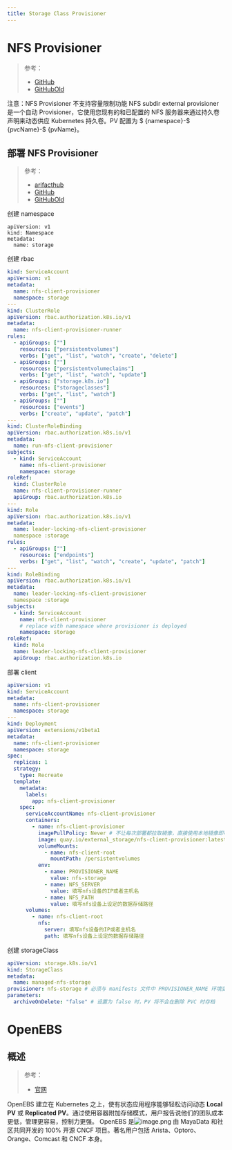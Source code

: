 ```yaml
---
title: Storage Class Provisioner
---
```


# NFS Provisioner

> 参考：
>
> - [GitHub](https://github.com/kubernetes-sigs/nfs-subdir-external-provisioner)
> - [GitHubOld](https://github.com/kubernetes-retired/external-storage/tree/master/nfs-client)

注意：NFS Provisioner 不支持容量限制功能
NFS subdir external provisioner 是一个自动 Provisioner，它使用您现有的和已配置的 NFS 服务器来通过持久卷声明来动态供应 Kubernetes 持久卷。PV 配置为 $ {namespace}-$ {pvcName}-$ {pvName}。

## 部署 NFS Provisioner

> 參考：
>
> - [arifacthub](https://artifacthub.io/packages/helm/ckotzbauer/nfs-client-provisioner)
> - [GitHub](https://github.com/kubernetes-sigs/nfs-subdir-external-provisioner#how-to-deploy-nfs-subdir-external-provisioner-to-your-cluster)
> - [GitHubOld](https://github.com/helm/charts/tree/master/stable/nfs-client-provisioner#installing-the-chart)

创建 namespace

    apiVersion: v1
    kind: Namespace
    metadata:
      name: storage

创建 rbac

```yaml
kind: ServiceAccount
apiVersion: v1
metadata:
  name: nfs-client-provisioner
  namespace: storage
---
kind: ClusterRole
apiVersion: rbac.authorization.k8s.io/v1
metadata:
  name: nfs-client-provisioner-runner
rules:
  - apiGroups: [""]
    resources: ["persistentvolumes"]
    verbs: ["get", "list", "watch", "create", "delete"]
  - apiGroups: [""]
    resources: ["persistentvolumeclaims"]
    verbs: ["get", "list", "watch", "update"]
  - apiGroups: ["storage.k8s.io"]
    resources: ["storageclasses"]
    verbs: ["get", "list", "watch"]
  - apiGroups: [""]
    resources: ["events"]
    verbs: ["create", "update", "patch"]
---
kind: ClusterRoleBinding
apiVersion: rbac.authorization.k8s.io/v1
metadata:
  name: run-nfs-client-provisioner
subjects:
  - kind: ServiceAccount
    name: nfs-client-provisioner
    namespace: storage
roleRef:
  kind: ClusterRole
  name: nfs-client-provisioner-runner
  apiGroup: rbac.authorization.k8s.io
---
kind: Role
apiVersion: rbac.authorization.k8s.io/v1
metadata:
  name: leader-locking-nfs-client-provisioner
  namespace :storage
rules:
  - apiGroups: [""]
    resources: ["endpoints"]
    verbs: ["get", "list", "watch", "create", "update", "patch"]
---
kind: RoleBinding
apiVersion: rbac.authorization.k8s.io/v1
metadata:
  name: leader-locking-nfs-client-provisioner
  namespace :storage
subjects:
  - kind: ServiceAccount
    name: nfs-client-provisioner
    # replace with namespace where provisioner is deployed
    namespace: storage
roleRef:
  kind: Role
  name: leader-locking-nfs-client-provisioner
  apiGroup: rbac.authorization.k8s.io
```

部署 client

```yaml
apiVersion: v1
kind: ServiceAccount
metadata:
  name: nfs-client-provisioner
  namespace: storage
---
kind: Deployment
apiVersion: extensions/v1beta1
metadata:
  name: nfs-client-provisioner
  namespace: storage
spec:
  replicas: 1
  strategy:
    type: Recreate
  template:
    metadata:
      labels:
        app: nfs-client-provisioner
    spec:
      serviceAccountName: nfs-client-provisioner
      containers:
        - name: nfs-client-provisioner
          imagePullPolicy: Never # 不让每次部署都拉取镜像，直接使用本地镜像即可
          image: quay.io/external_storage/nfs-client-provisioner:latest
          volumeMounts:
            - name: nfs-client-root
              mountPath: /persistentvolumes
          env:
            - name: PROVISIONER_NAME
              value: nfs-storage
            - name: NFS_SERVER
              value: 填写nfs设备的IP或者主机名
            - name: NFS_PATH
              value: 填写nfs设备上设定的数据存储路径
      volumes:
        - name: nfs-client-root
          nfs:
            server: 填写nfs设备的IP或者主机名
            path: 填写nfs设备上设定的数据存储路径
```

创建 storageClass

```yaml
apiVersion: storage.k8s.io/v1
kind: StorageClass
metadata:
  name: managed-nfs-storage
provisioner: nfs-storage # 必须与 manifests 文件中 PROVISIONER_NAME 环境变量的值相同
parameters:
  archiveOnDelete: "false" # 设置为 false 时，PV 将不会在删除 PVC 时存档
```

# OpenEBS

## 概述

> 参考：
>
> - [官网](https://openebs.io/)

OpenEBS 建立在 Kubernetes 之上，使有状态应用程序能够轻松访问动态 **Local PV** 或 **Replicated PV**。通过使用容器附加存储模式，用户报告说他们的团队成本更低，管理更容易，控制力更强。
OpenEBS 是![image.png](https://notes-learning.oss-cn-beijing.aliyuncs.com/cbnzrv/1627391323750-5ed0ed9d-7753-4790-bbb5-e0bfdcc25523.png) 由 MayaData 和社区共同开发的 100% 开源 CNCF 项目。著名用户包括 Arista、Optoro、Orange、Comcast 和 CNCF 本身。
